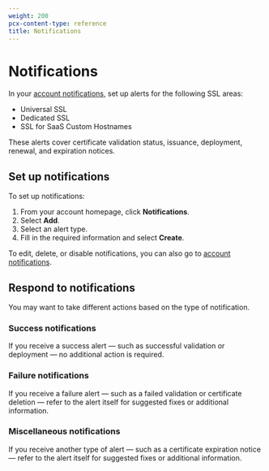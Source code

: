 ```yaml
---
weight: 200
pcx-content-type: reference
title: Notifications
---
```


# Notifications

In your [account notifications](https://dash.cloudflare.com/?to=/:account/notifications), set up alerts for the following SSL areas:

- Universal SSL
- Dedicated SSL
- SSL for SaaS Custom Hostnames

These alerts cover certificate validation status, issuance, deployment, renewal, and expiration notices.

## Set up notifications

To set up notifications:

1. From your account homepage, click **Notifications**.
1. Select **Add**.
1. Select an alert type.
1. Fill in the required information and select **Create**.

To edit, delete, or disable notifications, you can also go to [account notifications](https://dash.cloudflare.com/?to=/:account/notifications).

## Respond to notifications

You may want to take different actions based on the type of notification.

### Success notifications

If you receive a success alert — such as successful validation or deployment — no additional action is required.

### Failure notifications

If you receive a failure alert — such as a failed validation or certificate deletion — refer to the alert itself for suggested fixes or additional information.

### Miscellaneous notifications

If you receive another type of alert — such as a certificate expiration notice — refer to the alert itself for suggested fixes or additional information.
